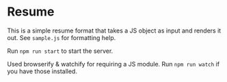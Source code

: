 # Resume

This is a simple resume format that takes a JS object as input and renders it out. See `sample.js` for formatting help.

Run `npm run start` to start the server.

Used browserify & watchify for requiring a JS module. Run `npm run watch` if you have those installed.